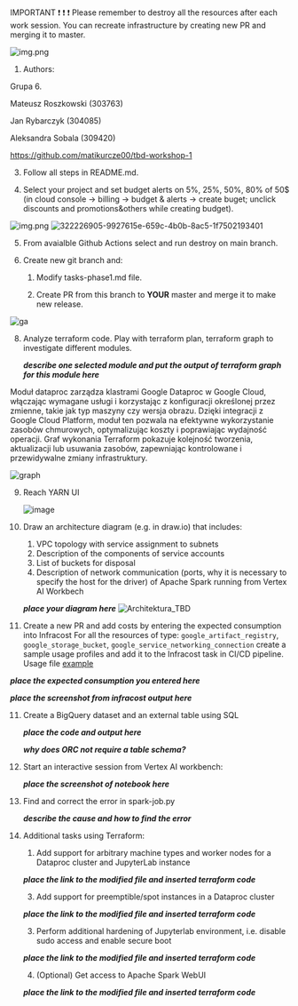 IMPORTANT ❗ ❗ ❗ Please remember to destroy all the resources after each work session. You can recreate infrastructure by creating new PR and merging it to master.
  
![img.png](doc/figures/destroy.png)

1. Authors:

Grupa 6.

Mateusz Roszkowski (303763)

Jan Rybarczyk (304085)

Aleksandra Sobala (309420)

   https://github.com/matikurcze00/tbd-workshop-1

3. Follow all steps in README.md.

4. Select your project and set budget alerts on 5%, 25%, 50%, 80% of 50$ (in cloud console -> billing -> budget & alerts -> create buget; unclick discounts and promotions&others while creating budget).

  ![img.png](doc/figures/discounts.png)
  ![322226905-9927615e-659c-4b0b-8ac5-1f7502193401](https://github.com/matikurcze00/tbd-workshop-1/assets/88709044/aef3d489-37fd-48d3-86a1-9e04e0e378ac)


5. From avaialble Github Actions select and run destroy on main branch.
   
7. Create new git branch and:
    1. Modify tasks-phase1.md file.
    
    2. Create PR from this branch to **YOUR** master and merge it to make new release. 

![ga](https://github.com/matikurcze00/tbd-workshop-1/assets/88709044/98a7fbc3-c742-4803-b621-0b87eeba2a3e)

8. Analyze terraform code. Play with terraform plan, terraform graph to investigate different modules.

    ***describe one selected module and put the output of terraform graph for this module here***

Moduł dataproc zarządza klastrami Google Dataproc w Google Cloud, włączając wymagane usługi i korzystając z konfiguracji określonej przez zmienne, takie jak typ maszyny czy wersja obrazu. Dzięki integracji z Google Cloud Platform, moduł ten pozwala na efektywne wykorzystanie zasobów chmurowych, optymalizując koszty i poprawiając wydajność operacji. Graf wykonania Terraform pokazuje kolejność tworzenia, aktualizacji lub usuwania zasobów, zapewniając kontrolowane i przewidywalne zmiany infrastruktury.

![graph](https://github.com/matikurcze00/tbd-workshop-1/assets/88709044/550faccb-c54b-4d6a-aa95-152aad48e358)

   
9. Reach YARN UI
   
   ![image](https://github.com/matikurcze00/tbd-workshop-1/assets/101199483/d6d45580-7cd7-4fce-8060-20962cca782e)

   
10. Draw an architecture diagram (e.g. in draw.io) that includes:
    1. VPC topology with service assignment to subnets
    2. Description of the components of service accounts
    3. List of buckets for disposal
    4. Description of network communication (ports, why it is necessary to specify the host for the driver) of Apache Spark running from Vertex AI Workbech
  
    ***place your diagram here***
![Architektura_TBD](https://github.com/matikurcze00/tbd-workshop-1/assets/88709044/0d5cf1ea-4a9d-43e5-96d3-6197f74f8de6)


11. Create a new PR and add costs by entering the expected consumption into Infracost
For all the resources of type: `google_artifact_registry`, `google_storage_bucket`, `google_service_networking_connection`
create a sample usage profiles and add it to the Infracost task in CI/CD pipeline. Usage file [example](https://github.com/infracost/infracost/blob/master/infracost-usage-example.yml) 

   ***place the expected consumption you entered here***

   ***place the screenshot from infracost output here***

11. Create a BigQuery dataset and an external table using SQL
    
    ***place the code and output here***
   
    ***why does ORC not require a table schema?***

  
12. Start an interactive session from Vertex AI workbench:

    ***place the screenshot of notebook here***
   
13. Find and correct the error in spark-job.py

    ***describe the cause and how to find the error***

14. Additional tasks using Terraform:

    1. Add support for arbitrary machine types and worker nodes for a Dataproc cluster and JupyterLab instance

    ***place the link to the modified file and inserted terraform code***
    
    3. Add support for preemptible/spot instances in a Dataproc cluster

    ***place the link to the modified file and inserted terraform code***
    
    3. Perform additional hardening of Jupyterlab environment, i.e. disable sudo access and enable secure boot
    
    ***place the link to the modified file and inserted terraform code***

    4. (Optional) Get access to Apache Spark WebUI

    ***place the link to the modified file and inserted terraform code***
